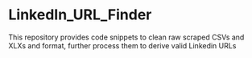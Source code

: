 # LinkedIn_URL_Finder
This repository provides code snippets to clean raw scraped CSVs and XLXs and format, further process them to derive valid Linkedin URLs
